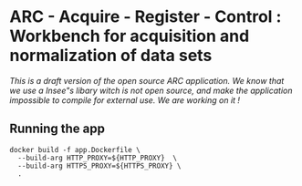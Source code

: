 # ARC - Acquire - Register - Control : Workbench for acquisition and normalization of data sets

*This is a draft version of the open source ARC application. We know that we use a Insee"s libary witch is not open source, and make the application impossible to compile for external use. We are working on it !*

## Running the app



```
docker build -f app.Dockerfile \
  --build-arg HTTP_PROXY=${HTTP_PROXY}  \
  --build-arg HTTPS_PROXY=${HTTPS_PROXY} \
  .
```
